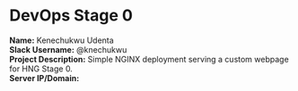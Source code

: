 # DevOps Stage 0

**Name:** Kenechukwu Udenta  
**Slack Username:** @knechukwu  
**Project Description:** Simple NGINX deployment serving a custom webpage for HNG Stage 0.  
**Server IP/Domain:** 
